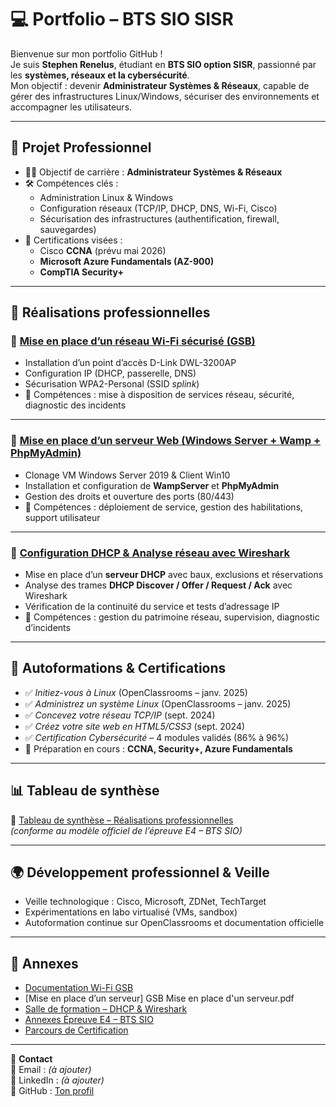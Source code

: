 # 💻 Portfolio – BTS SIO SISR

Bienvenue sur mon portfolio GitHub !  
Je suis **Stephen Renelus**, étudiant en **BTS SIO option SISR**, passionné par les **systèmes, réseaux et la cybersécurité**.  
Mon objectif : devenir **Administrateur Systèmes & Réseaux**, capable de gérer des infrastructures Linux/Windows, sécuriser des environnements et accompagner les utilisateurs.

---

## 🎯 Projet Professionnel
- 👨‍💻 Objectif de carrière : **Administrateur Systèmes & Réseaux**
- 🛠️ Compétences clés :
  - Administration Linux & Windows
  - Configuration réseaux (TCP/IP, DHCP, DNS, Wi-Fi, Cisco)
  - Sécurisation des infrastructures (authentification, firewall, sauvegardes)
- 📜 Certifications visées :
  - Cisco **CCNA** (prévu mai 2026)
  - **Microsoft Azure Fundamentals (AZ-900)**
  - **CompTIA Security+**

---

## 📂 Réalisations professionnelles

### 🔹 [Mise en place d’un réseau Wi-Fi sécurisé (GSB)](Documentation%20Wi-fi%20GSB.odt)
- Installation d’un point d’accès D-Link DWL-3200AP  
- Configuration IP (DHCP, passerelle, DNS)  
- Sécurisation WPA2-Personal (SSID *splink*)  
- 🔑 Compétences : mise à disposition de services réseau, sécurité, diagnostic des incidents  

---

### 🔹 [Mise en place d’un serveur Web (Windows Server + Wamp + PhpMyAdmin)](GSB%20Mise%20en%20place%20d'un%20serveur.odt)
- Clonage VM Windows Server 2019 & Client Win10  
- Installation et configuration de **WampServer** et **PhpMyAdmin**  
- Gestion des droits et ouverture des ports (80/443)  
- 🔑 Compétences : déploiement de service, gestion des habilitations, support utilisateur  

---

### 🔹 [Configuration DHCP & Analyse réseau avec Wireshark](Salle%20Formation.odt)
- Mise en place d’un **serveur DHCP** avec baux, exclusions et réservations  
- Analyse des trames **DHCP Discover / Offer / Request / Ack** avec Wireshark  
- Vérification de la continuité du service et tests d’adressage IP  
- 🔑 Compétences : gestion du patrimoine réseau, supervision, diagnostic d’incidents  

---

## 📘 Autoformations & Certifications
- ✅ *Initiez-vous à Linux* (OpenClassrooms – janv. 2025)  
- ✅ *Administrez un système Linux* (OpenClassrooms – janv. 2025)  
- ✅ *Concevez votre réseau TCP/IP* (sept. 2024)  
- ✅ *Créez votre site web en HTML5/CSS3* (sept. 2024)  
- ✅ *Certification Cybersécurité* – 4 modules validés (86% à 96%)  
- 📆 Préparation en cours : **CCNA, Security+, Azure Fundamentals**

---

## 📊 Tableau de synthèse
📄 [Tableau de synthèse – Réalisations professionnelles](Annexe%206-1%20Tableau.xlsx)  
*(conforme au modèle officiel de l’épreuve E4 – BTS SIO)*

---

## 🌍 Développement professionnel & Veille
- Veille technologique : Cisco, Microsoft, ZDNet, TechTarget  
- Expérimentations en labo virtualisé (VMs, sandbox)  
- Autoformation continue sur OpenClassrooms et documentation officielle  

---

## 📎 Annexes
- [Documentation Wi-Fi GSB](Documentation%20Wi-fi%20GSB.odt)  
- [Mise en place d’un serveur] GSB Mise en place d'un serveur.pdf  
- [Salle de formation – DHCP & Wireshark](Salle%20Formation.odt)  
- [Annexes Épreuve E4 – BTS SIO](6-%20Annexes%206%20-%20Epreuve%20E4%20-%20BTS%20SIO%202023.docx)  
- [Parcours de Certification](Parcours-de-Certification.pptx.pdf)  

---

👤 **Contact**  
📧 Email : *(à ajouter)*  
🔗 LinkedIn : *(à ajouter)*  
💼 GitHub : [Ton profil](https://github.com/ton-profil)

